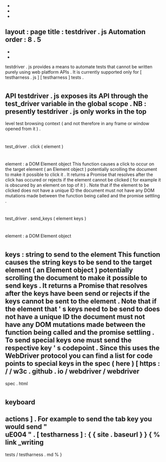 -
-
-
layout
:
page
title
:
testdriver
.
js
Automation
order
:
8
.
5
-
-
-
testdriver
.
js
provides
a
means
to
automate
tests
that
cannot
be
written
purely
using
web
platform
APIs
.
It
is
currently
supported
only
for
[
testharness
.
js
]
[
testharness
]
tests
.
#
#
API
testdriver
.
js
exposes
its
API
through
the
test_driver
variable
in
the
global
scope
.
NB
:
presently
testdriver
.
js
only
works
in
the
top
-
level
test
browsing
context
(
and
not
therefore
in
any
frame
or
window
opened
from
it
)
.
#
#
#
test_driver
.
click
(
element
)
#
#
#
#
element
:
a
DOM
Element
object
This
function
causes
a
click
to
occur
on
the
target
element
(
an
Element
object
)
potentially
scrolling
the
document
to
make
it
possible
to
click
it
.
It
returns
a
Promise
that
resolves
after
the
click
has
occured
or
rejects
if
the
element
cannot
be
clicked
(
for
example
it
is
obscured
by
an
element
on
top
of
it
)
.
Note
that
if
the
element
to
be
clicked
does
not
have
a
unique
ID
the
document
must
not
have
any
DOM
mutations
made
between
the
function
being
called
and
the
promise
settling
.
#
#
#
test_driver
.
send_keys
(
element
keys
)
#
#
#
#
element
:
a
DOM
Element
object
#
#
#
#
keys
:
string
to
send
to
the
element
This
function
causes
the
string
keys
to
be
send
to
the
target
element
(
an
Element
object
)
potentially
scrolling
the
document
to
make
it
possible
to
send
keys
.
It
returns
a
Promise
that
resolves
after
the
keys
have
been
send
or
rejects
if
the
keys
cannot
be
sent
to
the
element
.
Note
that
if
the
element
that
'
s
keys
need
to
be
send
to
does
not
have
a
unique
ID
the
document
must
not
have
any
DOM
mutations
made
between
the
function
being
called
and
the
promise
settling
.
To
send
special
keys
one
must
send
the
respective
key
'
s
codepoint
.
Since
this
uses
the
WebDriver
protocol
you
can
find
a
list
for
code
points
to
special
keys
in
the
spec
(
here
)
[
https
:
/
/
w3c
.
github
.
io
/
webdriver
/
webdriver
-
spec
.
html
#
keyboard
-
actions
]
.
For
example
to
send
the
tab
key
you
would
send
"
\
uE004
"
.
[
testharness
]
:
{
{
site
.
baseurl
}
}
{
%
link
_writing
-
tests
/
testharness
.
md
%
}
